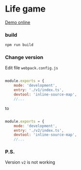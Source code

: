 # Life game

[Demo online](https://drlenux.github.io/life-game/)

### build
```bash
npm run build
```

### Change version
Edit file `webpack.config.js` 
```js

module.exports = {
    mode: 'development',
    entry: './v1/index.ts',
    devtool: 'inline-source-map',
    //...

```

to

```js

module.exports = {
    mode: 'development',
    entry: './v2/index.ts',
    devtool: 'inline-source-map',
    //...

```

### P.S.
Version `v2` is not working
